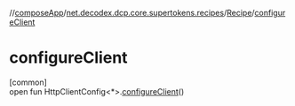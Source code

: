 //[composeApp](../../../index.md)/[net.decodex.dcp.core.supertokens.recipes](../index.md)/[Recipe](index.md)/[configureClient](configure-client.md)

# configureClient

[common]\
open fun HttpClientConfig&lt;*&gt;.[configureClient](configure-client.md)()
